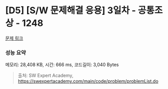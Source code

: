# [D5] [S/W 문제해결 응용] 3일차 - 공통조상 - 1248 

[문제 링크](https://swexpertacademy.com/main/code/problem/problemDetail.do?contestProbId=AV15PTkqAPYCFAYD) 

### 성능 요약

메모리: 28,408 KB, 시간: 666 ms, 코드길이: 3,040 Bytes



> 출처: SW Expert Academy, https://swexpertacademy.com/main/code/problem/problemList.do